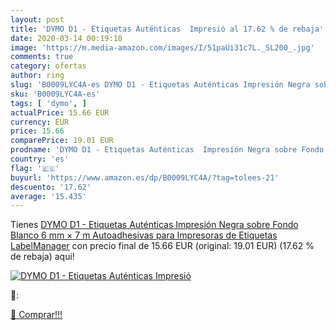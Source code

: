```yaml
---
layout: post
title: 'DYMO D1 - Etiquetas Auténticas  Impresió al 17.62 % de rebaja'
date: 2020-03-14 00:19:10
image: 'https://m.media-amazon.com/images/I/51paUi31c7L._SL200_.jpg'
comments: true
category: ofertas
author: ring
slug: 'B0009LYC4A-es DYMO D1 - Etiquetas Auténticas Impresión Negra sobre Fondo...'
sku: 'B0009LYC4A-es'
tags: [ 'dymo', ]
actualPrice: 15.66 EUR
currency: EUR
price: 15.66
comparePrice: 19.01 EUR
prodname: 'DYMO D1 - Etiquetas Auténticas  Impresión Negra sobre Fondo Blanco  6 mm × 7 m  Autoadhesivas para Impresoras de Etiquetas LabelManager'
country: 'es'
flag: '🇪🇸'
buyurl: 'https://www.amazon.es/dp/B0009LYC4A/?tag=tolees-21'
descuento: '17.62'
average: '15.435'
---
```


Tienes [DYMO D1 - Etiquetas Auténticas  Impresión Negra sobre Fondo Blanco  6 mm × 7 m  Autoadhesivas para Impresoras de Etiquetas LabelManager](https://www.amazon.es/dp/B0009LYC4A/?tag=tolees-21) con precio final de  15.66 EUR (original: 19.01 EUR) (17.62 %  de rebaja) aqui!

[![DYMO D1 - Etiquetas Auténticas  Impresió](https://m.media-amazon.com/images/I/51paUi31c7L._SL200_.jpg)](https://www.amazon.es/dp/B0009LYC4A/?tag=tolees-21)

🔎:


[🛒 Comprar!!!](https://www.amazon.es/dp/B0009LYC4A/?tag=tolees-21)
